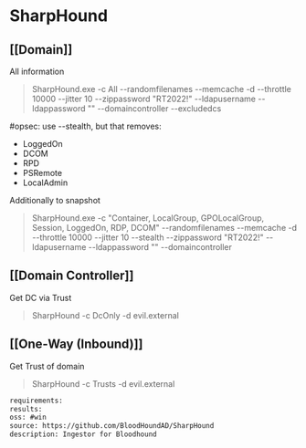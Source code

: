 # SharpHound

## [[Domain]]
All information
> SharpHound.exe -c All --randomfilenames --memcache -d <domain> --throttle 10000 --jitter 10 --zippassword "RT2022!" --ldapusername <user> --ldappassword "<pw>" --domaincontroller <ip> --excludedcs

#opsec: use --stealth, but that removes:
* LoggedOn
* DCOM
* RPD
* PSRemote
* LocalAdmin

Additionally to snapshot
> SharpHound.exe -c "Container, LocalGroup, GPOLocalGroup, Session, LoggedOn, RDP, DCOM" --randomfilenames --memcache -d <domain> --throttle 10000 --jitter 10 --stealth --zippassword "RT2022!" --ldapusername <user> --ldappassword "<pw>" --domaincontroller <ip>

## [[Domain Controller]]
Get DC via Trust
>SharpHound -c DcOnly -d evil.external


## [[One-Way (Inbound)]]
Get Trust of domain
>SharpHound -c Trusts -d evil.external


```meta
requirements: 
results: 
oss: #win
source: https://github.com/BloodHoundAD/SharpHound
description: Ingestor for Bloodhound
```